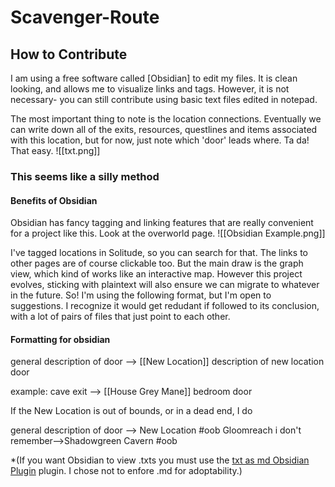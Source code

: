 # Scavenger-Route

## How to Contribute

I am using a free software called \[Obsidian] to edit my files. It is clean looking, and allows me to visualize links and tags. However, it is not necessary- you can still contribute using basic text files edited in notepad.

The most important thing to note is the location connections. Eventually we can write down all of the exits, resources, questlines and items associated with this location, but for now, just note which 'door' leads where. Ta da! That easy. 
![[txt.png]]

### This seems like a silly method

#### Benefits of Obsidian
Obsidian has fancy tagging and linking features that are really convenient for a project like this. Look at the overworld page.
![[Obsidian Example.png]]

I've tagged locations in Solitude, so you can search for that. The links to other pages are of course clickable too. But the main draw is the graph view, which kind of works like an interactive map. However this project evolves, sticking with plaintext will also ensure we can migrate to whatever in the future. So! I'm using the following format, but I'm open to suggestions. I recognize it would get redudant if followed to its conclusion, with a lot of pairs of files that just point to each other.

#### Formatting for obsidian

general description of door --> \[[New Location]] description of new location door

example:
cave exit --> \[[House Grey Mane]] bedroom door 

If the New Location is out of bounds, or in a dead end, I do

general description of door --> New Location #oob
Gloomreach i don't remember-->Shadowgreen Cavern #oob


\*(If you want Obsidian to view .txts you must use the [txt as md Obsidian Plugin](https://github.com/deathau/txt-as-md-obsidian) plugin. I chose not to enfore .md for adoptability.)
